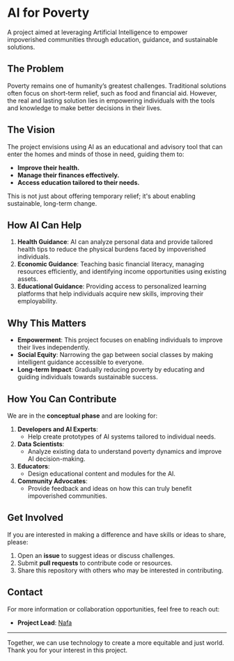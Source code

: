 # AI for Poverty

A project aimed at leveraging Artificial Intelligence to empower impoverished communities through education, guidance, and sustainable solutions.

## **The Problem**
Poverty remains one of humanity’s greatest challenges. Traditional solutions often focus on short-term relief, such as food and financial aid. However, the real and lasting solution lies in empowering individuals with the tools and knowledge to make better decisions in their lives.

## **The Vision**
The project envisions using AI as an educational and advisory tool that can enter the homes and minds of those in need, guiding them to:
- **Improve their health.**
- **Manage their finances effectively.**
- **Access education tailored to their needs.**

This is not just about offering temporary relief; it's about enabling sustainable, long-term change.

## **How AI Can Help**
1. **Health Guidance**: AI can analyze personal data and provide tailored health tips to reduce the physical burdens faced by impoverished individuals.
2. **Economic Guidance**: Teaching basic financial literacy, managing resources efficiently, and identifying income opportunities using existing assets.
3. **Educational Guidance**: Providing access to personalized learning platforms that help individuals acquire new skills, improving their employability.

## **Why This Matters**
- **Empowerment**: This project focuses on enabling individuals to improve their lives independently.
- **Social Equity**: Narrowing the gap between social classes by making intelligent guidance accessible to everyone.
- **Long-term Impact**: Gradually reducing poverty by educating and guiding individuals towards sustainable success.

## **How You Can Contribute**
We are in the **conceptual phase** and are looking for:
1. **Developers and AI Experts**:
   - Help create prototypes of AI systems tailored to individual needs.
2. **Data Scientists**:
   - Analyze existing data to understand poverty dynamics and improve AI decision-making.
3. **Educators**:
   - Design educational content and modules for the AI.
4. **Community Advocates**:
   - Provide feedback and ideas on how this can truly benefit impoverished communities.

## **Get Involved**
If you are interested in making a difference and have skills or ideas to share, please:
1. Open an **issue** to suggest ideas or discuss challenges.
2. Submit **pull requests** to contribute code or resources.
3. Share this repository with others who may be interested in contributing.

## **Contact**
For more information or collaboration opportunities, feel free to reach out:
- **Project Lead**: [Nafa](mailto:your-email@example.com)

---

Together, we can use technology to create a more equitable and just world. Thank you for your interest in this project.
